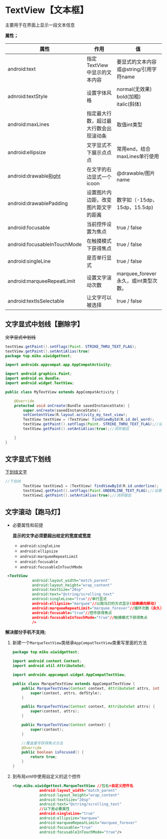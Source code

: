 # TextView【文本框】

主要用于在界面上显示一段文本信息

**属性；**

| 属性                                                 | 作用                                   | 值                                     |
| ---------------------------------------------------- | -------------------------------------- | -------------------------------------- |
| android:text                                         | 指定TextView中显示的文本内容           | 要显式的文本内容或@string/引用字符name |
| adnroid:textStyle                                    | 设置字体风格                           | normal(无效果) bold(加粗) italic(斜体) |
| android:maxLines                                     | 指定最大行数，超过最大行数会出现滚动条 | 取值int类型                            |
| android:ellipsize                                    | 文字显式不下展示点点点                 | 常用end，结合maxLines单行使用          |
| android:drawable[Right]("其它方向Top、Left、Bottom") | 在文字的右边显式一个icoon              | @drawable/图片name                     |
| android:drawablePadding                              | 设置图片内边距，改变图片距文字的距离   | 数字如（-15dp，15dp，15.5dp)           |
| android:focusable                                    | 当前控件设置为焦点                     | true / false                           |
| android:focusableInTouchMode                         | 在触摸模式下获得焦点                   | true / false                           |
| android:singleLine                                   | 是否单行显式                           | true / false                           |
| android:marqueeRepeatLimit                           | 设置文字滚动次数                       | marquee_forever永久，或int类型次数。   |
| android:textIsSelectable                             | 让文字可以被选择                       | true / false                           |

## 文字显式中划线【删除字】

~~文字显式中划线~~

```java
textView.getPaint().setFlags(Paint. STRIKE_THRU_TEXT_FLAG);
textView.getPaint().setAntiAlias(true)
package top.miku.uiwidgettest;

import androidx.appcompat.app.AppCompatActivity;

import android.graphics.Paint;
import android.os.Bundle;
import android.widget.TextView;

public class MyTextView extends AppCompatActivity {

    @Override
    protected void onCreate(Bundle savedInstanceState) {
        super.onCreate(savedInstanceState);
        setContentView(R.layout.activity_my_text_view);
        TextView textView = (TextView) findViewById(R.id.del_word);
        textView.getPaint().setFlags(Paint. STRIKE_THRU_TEXT_FLAG);//设置中划线
        textView.getPaint().setAntiAlias(true);//消除锯齿

    }
}
```



## 文字显式下划线

<u>下划线文字</u>

```java
//下划线
        TextView textView1 = (TextView) findViewById(R.id.underline);
        textView1.getPaint().setFlags(Paint.UNDERLINE_TEXT_FLAG);//设置下划线
        textView1.getPaint().setAntiAlias(true);//消除锯齿
```



## 文字滚动【跑马灯】

- 必要属性和前提

  **显示的文字必须要超出给定的宽度或宽度**

  - `android:singleLine`
  - `android:ellipsize`
  - `android:marqueeRepeatLimit`
  - `android:focusable`
  - `android:focusableInTouchMode`

```xml
 <TextView
            android:layout_width="match_parent"
            android:layout_height="wrap_content"
            android:textSize="20sp"
            android:text="@string/scrolling_text"
            android:singleLine="true"//单行显式
            android:ellipsize="marquee"//以跑马灯的方式显示(动画横向移动) 
            android:marqueeRepeatLimit="marquee_forever"//循环次数（永久）
            android:focusable="true"//控件获得焦点
            android:focusableInTouchMode="true"//触摸模式下获得焦点
            />
```



**解决部分手机不支持;**

1. 新建一个`MarqueTextView`类继承`AppCompatTextView`类重写里面的方法

   ```java
   package top.miku.uiwidgettest;
   
   import android.content.Context;
   import android.util.AttributeSet;
   
   import androidx.appcompat.widget.AppCompatTextView;
   
   public class MarqueTextView extends AppCompatTextView {
       public MarqueTextView(Context context, AttributeSet attrs, int defStyle) {
           super(context, attrs, defStyle);
       }
   
       public MarqueTextView(Context context, AttributeSet attrs) {
           super(context, attrs);
       }
   
       public MarqueTextView(Context context) {
           super(context);
       }
   
       //覆盖重写获得焦点方法
       @Override
       public boolean isFocused() {
           return true;
       }
   }
   ```

2. 到布局xml中使用自定义的这个控件

   ```xml
   <top.miku.uiwidgettest.MarqueTextView //包名+自定义控件名
               android:layout_width="match_parent"
               android:layout_height="wrap_content"
               android:textSize="20sp"
               android:text="@string/scrolling_text"
               //以下是必要属性
               android:singleLine="true"
               android:ellipsize="marquee"
               android:marqueeRepeatLimit="marquee_forever"
               android:focusable="true"
               android:focusableInTouchMode="true"/>
   ```










